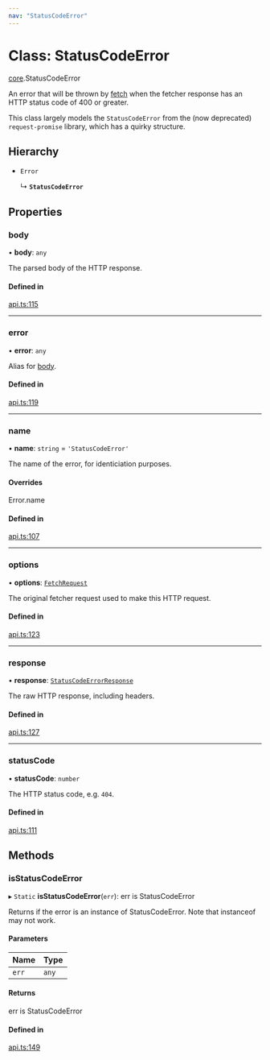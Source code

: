 ```yaml
---
nav: "StatusCodeError"
---
```

# Class: StatusCodeError

[core](../modules/core.md).StatusCodeError

An error that will be thrown by [fetch](../interfaces/core.Fetcher.md#fetch) when the fetcher response has an
HTTP status code of 400 or greater.

This class largely models the `StatusCodeError` from the (now deprecated) `request-promise` library,
which has a quirky structure.

## Hierarchy

- `Error`

  ↳ **`StatusCodeError`**

## Properties

### body

• **body**: `any`

The parsed body of the HTTP response.

#### Defined in

[api.ts:115](https://github.com/coda/packs-sdk/blob/main/api.ts#L115)

___

### error

• **error**: `any`

Alias for [body](core.StatusCodeError.md#body).

#### Defined in

[api.ts:119](https://github.com/coda/packs-sdk/blob/main/api.ts#L119)

___

### name

• **name**: `string` = `'StatusCodeError'`

The name of the error, for identiciation purposes.

#### Overrides

Error.name

#### Defined in

[api.ts:107](https://github.com/coda/packs-sdk/blob/main/api.ts#L107)

___

### options

• **options**: [`FetchRequest`](../interfaces/core.FetchRequest.md)

The original fetcher request used to make this HTTP request.

#### Defined in

[api.ts:123](https://github.com/coda/packs-sdk/blob/main/api.ts#L123)

___

### response

• **response**: [`StatusCodeErrorResponse`](../interfaces/core.StatusCodeErrorResponse.md)

The raw HTTP response, including headers.

#### Defined in

[api.ts:127](https://github.com/coda/packs-sdk/blob/main/api.ts#L127)

___

### statusCode

• **statusCode**: `number`

The HTTP status code, e.g. `404`.

#### Defined in

[api.ts:111](https://github.com/coda/packs-sdk/blob/main/api.ts#L111)

## Methods

### isStatusCodeError

▸ `Static` **isStatusCodeError**(`err`): err is StatusCodeError

Returns if the error is an instance of StatusCodeError. Note that instanceof may not work.

#### Parameters

| Name | Type |
| :------ | :------ |
| `err` | `any` |

#### Returns

err is StatusCodeError

#### Defined in

[api.ts:149](https://github.com/coda/packs-sdk/blob/main/api.ts#L149)
